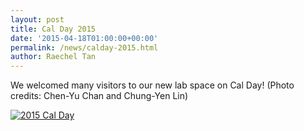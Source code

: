 ```yaml
---
layout: post
title: Cal Day 2015
date: '2015-04-18T01:00:00+00:00'
permalink: /news/calday-2015.html
author: Raechel Tan
---
```

<p>We welcomed many visitors to our new lab space on Cal Day! (Photo credits: Chen-Yu Chan and Chung-Yen Lin)</p><p class="indent"><a href="{{ site.baseurl }}/assets/images/posts/2015CalDay.jpg" ><img src="{{ site.baseurl }}/assets/images/posts/2015CalDay.jpg" alt="2015 Cal Day"></a></p>

